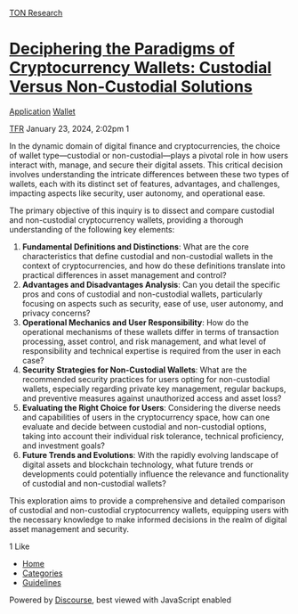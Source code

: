 [TON Research](/)

# [Deciphering the Paradigms of Cryptocurrency Wallets: Custodial Versus Non-Custodial Solutions](/t/deciphering-the-paradigms-of-cryptocurrency-wallets-custodial-versus-non-custodial-solutions/46)

[Application](/c/application/wallet/22)  [Wallet](/c/application/wallet/22) 

    

[TFR](https://tonresear.ch/u/TFR)  January 23, 2024, 2:02pm  1

In the dynamic domain of digital finance and cryptocurrencies, the choice of wallet type—custodial or non-custodial—plays a pivotal role in how users interact with, manage, and secure their digital assets. This critical decision involves understanding the intricate differences between these two types of wallets, each with its distinct set of features, advantages, and challenges, impacting aspects like security, user autonomy, and operational ease.

The primary objective of this inquiry is to dissect and compare custodial and non-custodial cryptocurrency wallets, providing a thorough understanding of the following key elements:

1.  **Fundamental Definitions and Distinctions**: What are the core characteristics that define custodial and non-custodial wallets in the context of cryptocurrencies, and how do these definitions translate into practical differences in asset management and control?
2.  **Advantages and Disadvantages Analysis**: Can you detail the specific pros and cons of custodial and non-custodial wallets, particularly focusing on aspects such as security, ease of use, user autonomy, and privacy concerns?
3.  **Operational Mechanics and User Responsibility**: How do the operational mechanisms of these wallets differ in terms of transaction processing, asset control, and risk management, and what level of responsibility and technical expertise is required from the user in each case?
4.  **Security Strategies for Non-Custodial Wallets**: What are the recommended security practices for users opting for non-custodial wallets, especially regarding private key management, regular backups, and preventive measures against unauthorized access and asset loss?
5.  **Evaluating the Right Choice for Users**: Considering the diverse needs and capabilities of users in the cryptocurrency space, how can one evaluate and decide between custodial and non-custodial options, taking into account their individual risk tolerance, technical proficiency, and investment goals?
6.  **Future Trends and Evolutions**: With the rapidly evolving landscape of digital assets and blockchain technology, what future trends or developments could potentially influence the relevance and functionality of custodial and non-custodial wallets?

This exploration aims to provide a comprehensive and detailed comparison of custodial and non-custodial cryptocurrency wallets, equipping users with the necessary knowledge to make informed decisions in the realm of digital asset management and security.

  1 Like

*   [Home](/)
*   [Categories](/categories)
*   [Guidelines](/guidelines)

Powered by [Discourse](https://www.discourse.org), best viewed with JavaScript enabled